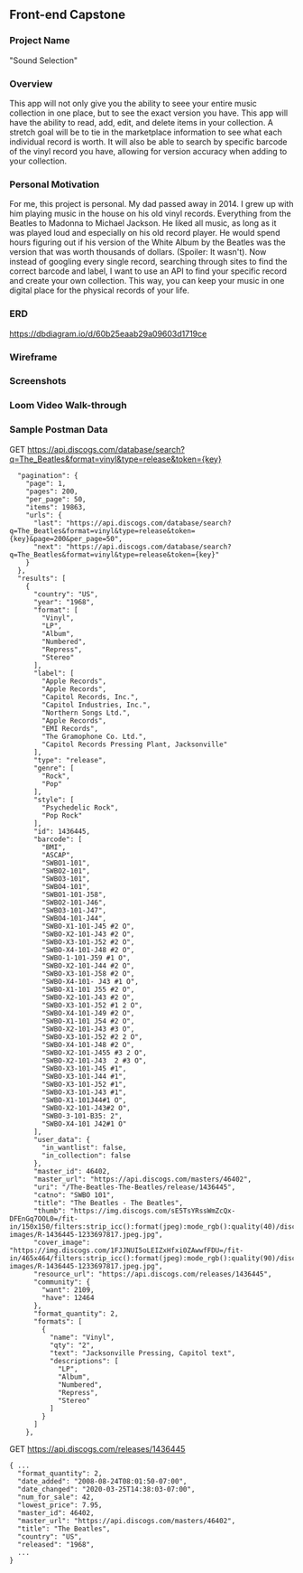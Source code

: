 ## Front-end Capstone

### Project Name
"Sound Selection"
### Overview
This app will not only give you the ability to seee your entire music collection in one place, but to see the exact version you have. This app will have the ability to read, add, edit, and delete items in your collection. A stretch goal will be to tie in the marketplace information to see what each individual record is worth. It will also be able to search by specific barcode of the vinyl record you have, allowing for version accuracy when adding to your collection.
### Personal Motivation
For me, this project is personal. My dad passed away in 2014. I grew up with him playing music in the house on his old vinyl records. Everything from the Beatles to Madonna to Michael Jackson. He liked all music, as long as it was played loud and especially on his old record player. He would spend hours figuring out if his version of the White Album by the Beatles was the version that was worth thousands of dollars. (Spoiler: It wasn't). Now instead of googling every single record, searching through sites to find the correct barcode and label, I want to use an API to find your specific record and create your own collection. This way, you can keep your music in one digital place for the physical records of your life. 
### ERD
https://dbdiagram.io/d/60b25eaab29a09603d1719ce
### Wireframe

### Screenshots
### Loom Video Walk-through

### Sample Postman Data

GET https://api.discogs.com/database/search?q=The_Beatles&format=vinyl&type=release&token={key}
```{
  "pagination": {
    "page": 1,
    "pages": 200,
    "per_page": 50,
    "items": 19863,
    "urls": {
      "last": "https://api.discogs.com/database/search?q=The_Beatles&format=vinyl&type=release&token={key}&page=200&per_page=50",
      "next": "https://api.discogs.com/database/search?q=The_Beatles&format=vinyl&type=release&token={key}"
    }
  },
  "results": [
    {
      "country": "US",
      "year": "1968",
      "format": [
        "Vinyl",
        "LP",
        "Album",
        "Numbered",
        "Repress",
        "Stereo"
      ],
      "label": [
        "Apple Records",
        "Apple Records",
        "Capitol Records, Inc.",
        "Capitol Industries, Inc.",
        "Northern Songs Ltd.",
        "Apple Records",
        "EMI Records",
        "The Gramophone Co. Ltd.",
        "Capitol Records Pressing Plant, Jacksonville"
      ],
      "type": "release",
      "genre": [
        "Rock",
        "Pop"
      ],
      "style": [
        "Psychedelic Rock",
        "Pop Rock"
      ],
      "id": 1436445,
      "barcode": [
        "BMI",
        "ASCAP",
        "SWBO1-101",
        "SWBO2-101",
        "SWBO3-101",
        "SWBO4-101",
        "SWBO1-101-J58",
        "SWBO2-101-J46",
        "SWBO3-101-J47",
        "SWBO4-101-J44",
        "SWBO-X1-101-J45 #2 O",
        "SWBO-X2-101-J43 #2 O",
        "SWBO-X3-101-J52 #2 O",
        "SWBO-X4-101-J48 #2 O",
        "SWBO-1-101-J59 #1 O",
        "SWBO-X2-101-J44 #2 O",
        "SWBO-X3-101-J58 #2 O",
        "SWBO-X4-101- J43 #1 O",
        "SWBO-X1-101 J55 #2 O",
        "SWBO-X2-101-J43 #2 O",
        "SWBO-X3-101-J52 #1 2 O",
        "SWBO-X4-101-J49 #2 O",
        "SWBO-X1-101 J54 #2 O",
        "SWBO-X2-101-J43 #3 O",
        "SWBO-X3-101-J52 #2 2 O",
        "SWBO-X4-101-J48 #2 O",
        "SWBO-X2-101-J455 #3 2 O",
        "SWBO-X2-101-J43  2 #3 O",
        "SWBO-X3-101-J45 #1",
        "SWBO-X3-101-J44 #1",
        "SWBO-X3-101-J52 #1",
        "SWBO-X3-101-J43 #1",
        "SWBO-X1-101J44#1 O",
        "SWBO-X2-101-J43#2 O",
        "SWBO-3-101-B35: 2",
        "SWBO-X4-101 J42#1 O"
      ],
      "user_data": {
        "in_wantlist": false,
        "in_collection": false
      },
      "master_id": 46402,
      "master_url": "https://api.discogs.com/masters/46402",
      "uri": "/The-Beatles-The-Beatles/release/1436445",
      "catno": "SWBO 101",
      "title": "The Beatles - The Beatles",
      "thumb": "https://img.discogs.com/sE5TsYRssWmZcQx-DFEnGq7OOL0=/fit-in/150x150/filters:strip_icc():format(jpeg):mode_rgb():quality(40)/discogs-images/R-1436445-1233697817.jpeg.jpg",
      "cover_image": "https://img.discogs.com/1FJJNUI5oLEIZxHfxi0ZAwwfFDU=/fit-in/465x464/filters:strip_icc():format(jpeg):mode_rgb():quality(90)/discogs-images/R-1436445-1233697817.jpeg.jpg",
      "resource_url": "https://api.discogs.com/releases/1436445",
      "community": {
        "want": 2109,
        "have": 12464
      },
      "format_quantity": 2,
      "formats": [
        {
          "name": "Vinyl",
          "qty": "2",
          "text": "Jacksonville Pressing, Capitol text",
          "descriptions": [
            "LP",
            "Album",
            "Numbered",
            "Repress",
            "Stereo"
          ]
        }
      ]
    },

```
GET https://api.discogs.com/releases/1436445
```
{ ...
  "format_quantity": 2,
  "date_added": "2008-08-24T08:01:50-07:00",
  "date_changed": "2020-03-25T14:38:03-07:00",
  "num_for_sale": 42,
  "lowest_price": 7.95,
  "master_id": 46402,
  "master_url": "https://api.discogs.com/masters/46402",
  "title": "The Beatles",
  "country": "US",
  "released": "1968",
  ...
}
